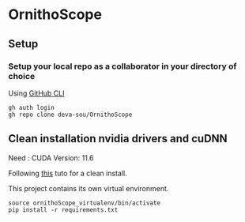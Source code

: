 # OrnithoScope
## Setup
### Setup your local repo as a collaborator in your directory of choice
Using [GitHub CLI](https://github.com/cli/cli)
```
gh auth login
gh repo clone deva-sou/OrnithoScope

```

## Clean installation nvidia drivers and cuDNN
Need : CUDA Version: 11.6

Following [this](https://gist.github.com/cuongtvee/738fe439598c38c18835aa581c90e5de) tuto for a clean install.

This project contains its own virtual environment. 

```
source ornithoScope_virtualenv/bin/activate
pip install -r requirements.txt
```